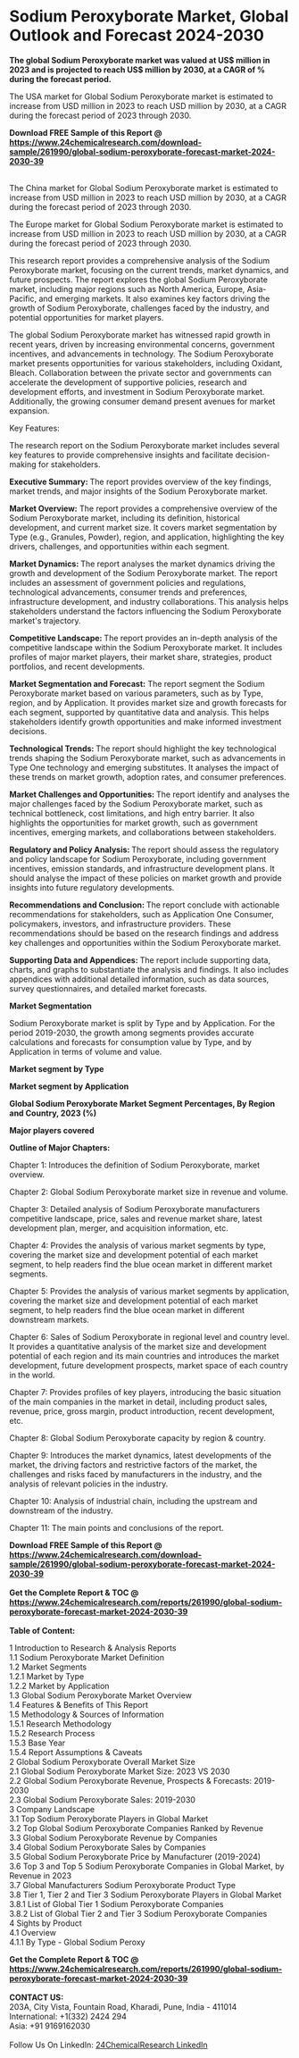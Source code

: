 <h1>Sodium Peroxyborate Market, Global Outlook and Forecast 2024-2030</h1><p><strong>The global Sodium Peroxyborate market was valued at US$ million in 2023 and is projected to reach US$ million by 2030, at a CAGR of % during the forecast period.</strong></p><p>
</p><p>The USA market for Global Sodium Peroxyborate market is estimated to increase from USD million in 2023 to reach USD million by 2030, at a CAGR during the forecast period of 2023 through 2030.</p><div><b>Download FREE Sample of this Report @ 
            <a href="https://www.24chemicalresearch.com/download-sample/261990/global-sodium-peroxyborate-forecast-market-2024-2030-39">
            https://www.24chemicalresearch.com/download-sample/261990/global-sodium-peroxyborate-forecast-market-2024-2030-39</a></b></div><br><p>
</p><p>The China market for Global Sodium Peroxyborate market is estimated to increase from USD million in 2023 to reach USD million by 2030, at a CAGR during the forecast period of 2023 through 2030.</p><p>
</p><p>The Europe market for Global Sodium Peroxyborate market is estimated to increase from USD million in 2023 to reach USD million by 2030, at a CAGR during the forecast period of 2023 through 2030.</p><p>
</p><p>This research report provides a comprehensive analysis of the Sodium Peroxyborate market, focusing on the current trends, market dynamics, and future prospects. The report explores the global Sodium Peroxyborate market, including major regions such as North America, Europe, Asia-Pacific, and emerging markets. It also examines key factors driving the growth of Sodium Peroxyborate, challenges faced by the industry, and potential opportunities for market players.</p><p>
</p><p>The global Sodium Peroxyborate market has witnessed rapid growth in recent years, driven by increasing environmental concerns, government incentives, and advancements in technology. The Sodium Peroxyborate market presents opportunities for various stakeholders, including Oxidant, Bleach. Collaboration between the private sector and governments can accelerate the development of supportive policies, research and development efforts, and investment in Sodium Peroxyborate market. Additionally, the growing consumer demand present avenues for market expansion.</p><p>
Key Features:</p><p>
The research report on the Sodium Peroxyborate market includes several key features to provide comprehensive insights and facilitate decision-making for stakeholders.</p><p>
<strong>Executive Summary: </strong>The report provides overview of the key findings, market trends, and major insights of the Sodium Peroxyborate market.</p><p>
<strong>Market Overview:</strong> The report provides a comprehensive overview of the Sodium Peroxyborate market, including its definition, historical development, and current market size. It covers market segmentation by Type (e.g., Granules, Powder), region, and application, highlighting the key drivers, challenges, and opportunities within each segment.</p><p>
<strong>Market Dynamics: </strong>The report analyses the market dynamics driving the growth and development of the Sodium Peroxyborate market. The report includes an assessment of government policies and regulations, technological advancements, consumer trends and preferences, infrastructure development, and industry collaborations. This analysis helps stakeholders understand the factors influencing the Sodium Peroxyborate market's trajectory.</p><p>
<strong>Competitive Landscape: </strong>The report provides an in-depth analysis of the competitive landscape within the Sodium Peroxyborate market. It includes profiles of major market players, their market share, strategies, product portfolios, and recent developments.</p><p>
<strong>Market Segmentation and Forecast:</strong> The report segment the Sodium Peroxyborate market based on various parameters, such as by Type, region, and by Application. It provides market size and growth forecasts for each segment, supported by quantitative data and analysis. This helps stakeholders identify growth opportunities and make informed investment decisions.</p><p>
<strong>Technological Trends: </strong>The report should highlight the key technological trends shaping the Sodium Peroxyborate market, such as advancements in Type One technology and emerging substitutes. It analyses the impact of these trends on market growth, adoption rates, and consumer preferences.</p><p>
<strong>Market Challenges and Opportunities: </strong>The report identify and analyses the major challenges faced by the Sodium Peroxyborate market, such as technical bottleneck, cost limitations, and high entry barrier. It also highlights the opportunities for market growth, such as government incentives, emerging markets, and collaborations between stakeholders.</p><p>
<strong>Regulatory and Policy Analysis: </strong>The report should assess the regulatory and policy landscape for Sodium Peroxyborate, including government incentives, emission standards, and infrastructure development plans. It should analyse the impact of these policies on market growth and provide insights into future regulatory developments.</p><p>
<strong>Recommendations and Conclusion: </strong>The report conclude with actionable recommendations for stakeholders, such as Application One Consumer, policymakers, investors, and infrastructure providers. These recommendations should be based on the research findings and address key challenges and opportunities within the Sodium Peroxyborate market.</p><p>
<strong>Supporting Data and Appendices: </strong>The report include supporting data, charts, and graphs to substantiate the analysis and findings. It also includes appendices with additional detailed information, such as data sources, survey questionnaires, and detailed market forecasts.</p><p>
<strong>Market Segmentation</strong></p><p>
Sodium Peroxyborate market is split by Type and by Application. For the period 2019-2030, the growth among segments provides accurate calculations and forecasts for consumption value by Type, and by Application in terms of volume and value.</p><p>
</p><p></p><p>
<strong>Market segment by Type</strong></p><p>
</p><p>
</p><p><strong>Market segment by Application</strong></p><p>
</p><p>
</p><p><strong>Global Sodium Peroxyborate Market Segment Percentages, By Region and Country, 2023 (%)</strong></p><p>
</p><p>
</p><p></p><p>
<strong>Major players covered</strong></p><p>
</p><p>
</p><p><strong>Outline of Major Chapters:</strong></p><p>
Chapter 1: Introduces the definition of Sodium Peroxyborate, market overview.</p><p>
Chapter 2: Global Sodium Peroxyborate market size in revenue and volume.</p><p>
Chapter 3: Detailed analysis of Sodium Peroxyborate manufacturers competitive landscape, price, sales and revenue market share, latest development plan, merger, and acquisition information, etc.</p><p>
Chapter 4: Provides the analysis of various market segments by type, covering the market size and development potential of each market segment, to help readers find the blue ocean market in different market segments.</p><p>
Chapter 5: Provides the analysis of various market segments by application, covering the market size and development potential of each market segment, to help readers find the blue ocean market in different downstream markets.</p><p>
Chapter 6: Sales of Sodium Peroxyborate in regional level and country level. It provides a quantitative analysis of the market size and development potential of each region and its main countries and introduces the market development, future development prospects, market space of each country in the world.</p><p>
Chapter 7: Provides profiles of key players, introducing the basic situation of the main companies in the market in detail, including product sales, revenue, price, gross margin, product introduction, recent development, etc.</p><p>
Chapter 8: Global Sodium Peroxyborate capacity by region &amp; country.</p><p>
Chapter 9: Introduces the market dynamics, latest developments of the market, the driving factors and restrictive factors of the market, the challenges and risks faced by manufacturers in the industry, and the analysis of relevant policies in the industry.</p><p>
Chapter 10: Analysis of industrial chain, including the upstream and downstream of the industry.</p><p>
Chapter 11: The main points and conclusions of the report.</p><div><b>Download FREE Sample of this Report @ 
            <a href="https://www.24chemicalresearch.com/download-sample/261990/global-sodium-peroxyborate-forecast-market-2024-2030-39">
            https://www.24chemicalresearch.com/download-sample/261990/global-sodium-peroxyborate-forecast-market-2024-2030-39</a></b></div><br><div><b>Get the Complete Report & TOC @ 
            <a href="https://www.24chemicalresearch.com/reports/261990/global-sodium-peroxyborate-forecast-market-2024-2030-39">
            https://www.24chemicalresearch.com/reports/261990/global-sodium-peroxyborate-forecast-market-2024-2030-39</a></b></div><br>
            <b>Table of Content:</b><p>1 Introduction to Research & Analysis Reports<br />
    1.1 Sodium Peroxyborate Market Definition<br />
    1.2 Market Segments<br />
        1.2.1 Market by Type<br />
        1.2.2 Market by Application<br />
    1.3 Global Sodium Peroxyborate Market Overview<br />
    1.4 Features & Benefits of This Report<br />
    1.5 Methodology & Sources of Information<br />
        1.5.1 Research Methodology<br />
        1.5.2 Research Process<br />
        1.5.3 Base Year<br />
        1.5.4 Report Assumptions & Caveats<br />
2 Global Sodium Peroxyborate Overall Market Size<br />
    2.1 Global Sodium Peroxyborate Market Size: 2023 VS 2030<br />
    2.2 Global Sodium Peroxyborate Revenue, Prospects & Forecasts: 2019-2030<br />
    2.3 Global Sodium Peroxyborate Sales: 2019-2030<br />
3 Company Landscape<br />
    3.1 Top Sodium Peroxyborate Players in Global Market<br />
    3.2 Top Global Sodium Peroxyborate Companies Ranked by Revenue<br />
    3.3 Global Sodium Peroxyborate Revenue by Companies<br />
    3.4 Global Sodium Peroxyborate Sales by Companies<br />
    3.5 Global Sodium Peroxyborate Price by Manufacturer (2019-2024)<br />
    3.6 Top 3 and Top 5 Sodium Peroxyborate Companies in Global Market, by Revenue in 2023<br />
    3.7 Global Manufacturers Sodium Peroxyborate Product Type<br />
    3.8 Tier 1, Tier 2 and Tier 3 Sodium Peroxyborate Players in Global Market<br />
        3.8.1 List of Global Tier 1 Sodium Peroxyborate Companies<br />
        3.8.2 List of Global Tier 2 and Tier 3 Sodium Peroxyborate Companies<br />
4 Sights by Product<br />
    4.1 Overview<br />
        4.1.1 By Type - Global Sodium Peroxy</p><div><b>Get the Complete Report & TOC @ 
            <a href="https://www.24chemicalresearch.com/reports/261990/global-sodium-peroxyborate-forecast-market-2024-2030-39">
            https://www.24chemicalresearch.com/reports/261990/global-sodium-peroxyborate-forecast-market-2024-2030-39</a></b></div><br><b>CONTACT US:</b><br>
            203A, City Vista, Fountain Road, Kharadi, Pune, India - 411014<br>
            International: +1(332) 2424 294<br>
            Asia: +91 9169162030 <br><br>
            Follow Us On LinkedIn: <a href="https://www.linkedin.com/company/24chemicalresearch/">24ChemicalResearch LinkedIn</a>